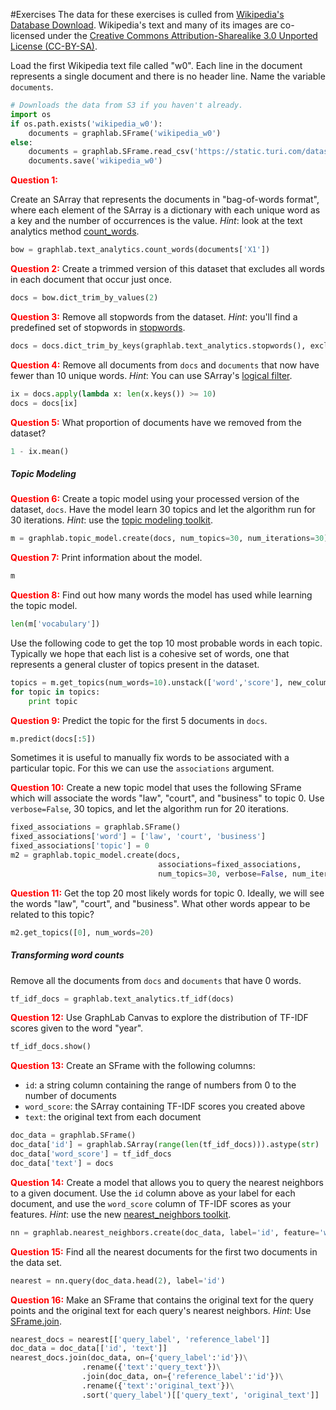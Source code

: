 #Exercises 
The data for these exercises is culled from [Wikipedia's Database Download](http://en.wikipedia.org/wiki/Wikipedia:Database_download). Wikipedia's text and many of its images are co-licensed under the [Creative Commons Attribution-Sharealike 3.0 Unported License (CC-BY-SA)](http://creativecommons.org/licenses/by-sa/2.5/).

Load the first Wikipedia text file called "w0". Each line in the document
represents a single document and there is no header line. Name the variable
`documents`.


```python
# Downloads the data from S3 if you haven't already.
import os
if os.path.exists('wikipedia_w0'):
    documents = graphlab.SFrame('wikipedia_w0')
else:
    documents = graphlab.SFrame.read_csv('https://static.turi.com/datasets/wikipedia/raw/w0', header=False)
    documents.save('wikipedia_w0')
```

<span style="color:red">**Question 1:**</span>

Create an SArray that represents the documents in "bag-of-words format", where
each element of the SArray is a dictionary with each unique word as a key and
the number of occurrences is the value. *Hint*: look at the text analytics
method [count_words][1].

```python
bow = graphlab.text_analytics.count_words(documents['X1'])
```

<span style="color:red">**Question 2:**</span> Create a trimmed version of this
dataset that excludes all words in each document that occur just once.


```python
docs = bow.dict_trim_by_values(2)
```

<span style="color:red">**Question 3:**</span> Remove all stopwords from the
dataset. *Hint*: you'll find a predefined set of stopwords in [stopwords][2].

```python
docs = docs.dict_trim_by_keys(graphlab.text_analytics.stopwords(), exclude=True)
```

<span style="color:red">**Question 4:**</span> Remove all documents from `docs`
and `documents` that now have fewer than 10 unique words. *Hint*: You can use
SArray's [logical filter][3].


```python
ix = docs.apply(lambda x: len(x.keys()) >= 10)
docs = docs[ix]
```

<span style="color:red">**Question 5:**</span> What proportion of documents have
we removed from the dataset?


```python
1 - ix.mean()
```

##### Topic Modeling

<span style="color:red">**Question 6:**</span> Create a topic model using your processed version of the dataset, `docs`. Have the model learn 30 topics and let the algorithm run for 30 iterations. *Hint*: use the [topic modeling toolkit](https://turi.com/products/create/docs/generated/graphlab.topic_model.TopicModel.html).


```python
m = graphlab.topic_model.create(docs, num_topics=30, num_iterations=30)
```

<span style="color:red">**Question 7:**</span> Print information about the
model.


```python
m
```

<span style="color:red">**Question 8:**</span> Find out how many words the model
has used while learning the topic model.


```python
len(m['vocabulary'])
```

Use the following code to get the top 10 most probable words in each topic. Typically we hope that each list is a cohesive set of words, one that represents a general cluster of topics present in the dataset.

```python
topics = m.get_topics(num_words=10).unstack(['word','score'], new_column_name='topic_words')['topic_words'].apply(lambda x: x.keys())
for topic in topics:
    print topic
```

<span style="color:red">**Question 9:**</span> Predict the topic for the first 5
documents in `docs`.


```python
m.predict(docs[:5])
```

Sometimes it is useful to manually fix words to be associated with a particular topic. For this we can use the `associations` argument.

<span style="color:red">**Question 10:**</span> Create a new topic model that uses the following SFrame which will associate the words "law", "court", and "business" to topic 0. Use `verbose=False`, 30 topics, and let the algorithm run for 20 iterations.


```python
fixed_associations = graphlab.SFrame()
fixed_associations['word'] = ['law', 'court', 'business']
fixed_associations['topic'] = 0
m2 = graphlab.topic_model.create(docs,  
                                 associations=fixed_associations,
                                 num_topics=30, verbose=False, num_iterations=20)
```

<span style="color:red">**Question 11:**</span> Get the top 20 most likely words for topic 0. Ideally, we will see the words "law", "court", and "business". What other words appear to be related to this topic?

```python
m2.get_topics([0], num_words=20)
```

##### Transforming word counts

Remove all the documents from `docs` and `documents` that have 0 words.


```python
tf_idf_docs = graphlab.text_analytics.tf_idf(docs)
```

<span style="color:red">**Question 12:**</span> Use GraphLab Canvas to explore the distribution of TF-IDF scores given to the word "year".


```python
tf_idf_docs.show()
```

<span style="color:red">**Question 13:**</span> Create an SFrame with the following columns:

- `id`: a string column containing the range of numbers from 0 to the number of documents
- `word_score`: the SArray containing TF-IDF scores you created above
- `text`: the original text from each document


```python
doc_data = graphlab.SFrame()
doc_data['id'] = graphlab.SArray(range(len(tf_idf_docs))).astype(str)
doc_data['word_score'] = tf_idf_docs
doc_data['text'] = docs
```

<span style="color:red">**Question 14:**</span> Create a model that allows you to query the nearest neighbors to a given document. Use the `id` column above as your label for each document, and use the `word_score` column of TF-IDF scores as your features. *Hint*: use the new [nearest_neighbors toolkit](https://turi.com/products/create/docs/graphlab.toolkits.nearest_neighbors.html).


```python
nn = graphlab.nearest_neighbors.create(doc_data, label='id', feature='word_score')
```

<span style="color:red">**Question 15:**</span> Find all the nearest documents for the first two documents in the data set.

```python
nearest = nn.query(doc_data.head(2), label='id')
```

<span style="color:red">**Question 16:**</span> Make an SFrame that contains the original text for the query points and the original text for each query's nearest neighbors. *Hint*: Use [SFrame.join](https://turi.com/products/create/docs/generated/graphlab.SFrame.join.html#graphlab.SFrame.join).


```python
nearest_docs = nearest[['query_label', 'reference_label']]
doc_data = doc_data[['id', 'text']]
nearest_docs.join(doc_data, on={'query_label':'id'})\
                .rename({'text':'query_text'})\
                .join(doc_data, on={'reference_label':'id'})\
                .rename({'text':'original_text'})\
                .sort('query_label')[['query_text', 'original_text']]
```


  [1]: https://turi.com/products/create/docs/generated/graphlab.text_analytics.count_words.html
  [2]: https://turi.com/products/create/docs/generated/graphlab.text_analytics.stopwords.html
  [3]: https://turi.com/products/create/docs/generated/graphlab.SArray.__getitem__.html
